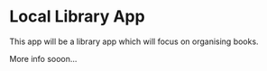 # Local Library App #

This app will be a library app which will focus on organising books.

More info sooon...